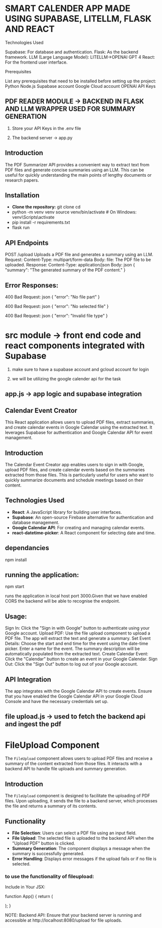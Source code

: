 # SMART CALENDER APP MADE USING SUPABASE, LITELLM, FLASK AND REACT

Technologies Used

Supabase: For database and authentication.
Flask: As the backend framework.
LLM (Large Language Model): LITELLM->OPENAI GPT 4
React: For the frontend user interface.

Prerequisites

List any prerequisites that need to be installed before setting up the project:
Python
Node.js
Supabase account
Google Cloud account
OPENAI API Keys

## PDF READER MODULE -> BACKEND IN FLASK AND LLM WRAPPER USED FOR SUMMARY GENERATION

1. Store your API Keys in the .env file

2. The backend server -> app.py

## Introduction

The PDF Summarizer API provides a convenient way to extract text from PDF files and generate concise summaries using an LLM. This can be useful for quickly understanding the main points of lengthy documents or research papers.

## Installation

- **Clone the repository:**
  git clone <repository-url>
  cd <repository-directory>
- python -m venv venv
  source venv/bin/activate # On Windows: venv\Scripts\activate
- pip install -r requirements.txt
- flask run

## API Endpoints

POST /upload
Uploads a PDF file and generates a summary using an LLM.
Request:
Content-Type: multipart/form-data
Body:
file: The PDF file to be uploaded.
Response:
Content-Type: application/json
Body:
json
{
"summary": "The generated summary of the PDF content."
}

## Error Responses:

400 Bad Request:
json
{
"error": "No file part"
}

400 Bad Request:
json
{
"error": "No selected file"
}

400 Bad Request:
json
{
"error": "Invalid file type"
}

# src module -> front end code and react components integrated with Supabase

1. make sure to have a supabase account and gcloud account for login

2. we will be utilizing the google calender api for the task

## app.js -> app logic and supabase integration

## Calendar Event Creator

This React application allows users to upload PDF files, extract summaries, and create calendar events in Google Calendar using the extracted text. It leverages Supabase for authentication and Google Calendar API for event management.

## Introduction

The Calendar Event Creator app enables users to sign in with Google, upload PDF files, and create calendar events based on the summaries extracted from those files. This is particularly useful for users who want to quickly summarize documents and schedule meetings based on their content.

## Technologies Used

- **React**: A JavaScript library for building user interfaces.
- **Supabase**: An open-source Firebase alternative for authentication and database management.
- **Google Calendar API**: For creating and managing calendar events.
- **react-datetime-picker**: A React component for selecting date and time.

## dependancies

npm install

## running the application:

npm start

runs the application in local host port 3000.Given that we have enabled CORS the backend will be able to recognise the endpoint.

## Usage:

Sign In: Click the "Sign in with Google" button to authenticate using your Google account.
Upload PDF: Use the file upload component to upload a PDF file. The app will extract the text and generate a summary.
Set Event Details: Choose the start and end time for the event using the date-time picker.
Enter a name for the event.
The summary description will be automatically populated from the extracted text.
Create Calendar Event: Click the "Calendar" button to create an event in your Google Calendar.
Sign Out: Click the "Sign Out" button to log out of your Google account.

## API Integration

The app integrates with the Google Calendar API to create events. Ensure that you have enabled the Google Calendar API in your Google Cloud Console and have the necessary credentials set up.

## file upload.js -> used to fetch the backend api and ingest the pdf

# FileUpload Component

The `FileUpload` component allows users to upload PDF files and receive a summary of the content extracted from those files. It interacts with a backend API to handle file uploads and summary generation.

## Introduction

The `FileUpload` component is designed to facilitate the uploading of PDF files. Upon uploading, it sends the file to a backend server, which processes the file and returns a summary of its contents.

## Functionality

- **File Selection**: Users can select a PDF file using an input field.
- **File Upload**: The selected file is uploaded to the backend API when the "Upload PDF" button is clicked.
- **Summary Generation**: The component displays a message when the summary is successfully generated.
- **Error Handling**: Displays error messages if the upload fails or if no file is selected.

### to use the functionality of fileupload:

Include in Your JSX:

function App() {
return (

<div>
<FileUpload />
</div>
);
}

NOTE: Backend API: Ensure that your backend server is running and accessible at http://localhost:8080/upload for file uploads.
